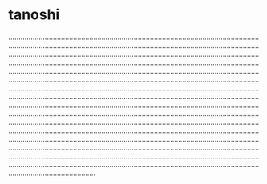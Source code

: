 # tanoshi
...........................................................................................................................................................................................................................................................................................................................................................................................................................................................................................................................................................................................................................................................................................................................................................................................................................................................................................................................................................................................................................................................................................................................................................................................................................................................................................................................................................................................................................................................................................................................................................................................................................................................................................................................................................................................................................................................................................................................................................................................................................................................................................................